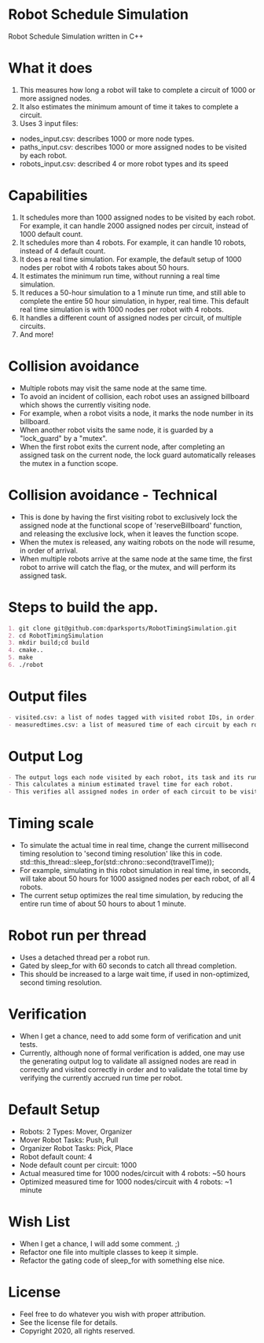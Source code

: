 # Robot Schedule Simulation
Robot Schedule Simulation written in C++

# What it does
1) This measures how long a robot will take to complete a circuit of 1000 or more assigned nodes.
2) It also estimates the minimum amount of time it takes to complete a circuit.
3) Uses 3 input files:
  - nodes_input.csv: describes 1000 or more node types.
  - paths_input.csv: describes 1000 or more assigned nodes to be visited by each robot.
  - robots_input.csv: described 4 or more robot types and its speed

# Capabilities
1) It schedules more than 1000 assigned nodes to be visited by each robot. For example, it can handle 2000 assigned nodes per circuit, instead of 1000 default count.  
2) It schedules more than 4 robots.  For example, it can handle 10 robots, instead of 4 default count. 
3) It does a real time simulation.  For example, the default setup of 1000 nodes per robot with 4 robots takes about 50 hours.
4) It estimates the minimum run time, without running a real time simulation.
5) It reduces a 50-hour simulation to a 1 minute run time, and still able to complete the entire 50 hour simulation, in hyper, real time.  This default real time simulation is with 1000 nodes per robot with 4 robots.  
7) It handles a different count of assigned nodes per circuit, of multiple circuits.
8) And more!

# Collision avoidance
- Multiple robots may visit the same node at the same time.
- To avoid an incident of collision, each robot uses an assigned billboard which shows the currently visiting node.
- For example, when a robot visits a node, it marks the node number in its billboard.
- When another robot visits the same node, it is guarded by a "lock_guard" by a "mutex".
- When the first robot exits the current node, after completing an assigned task on the current node, the lock guard automatically releases the mutex in a function scope.

# Collision avoidance - Technical
- This is done by having the first visiting robot to exclusively lock the assigned node at the functional scope of 'reserveBillboard' function, and releasing the exclusive lock, when it leaves the function scope.
- When the mutex is released, any waiting robots on the node will resume, in order of arrival.
- When multiple robots arrive at the same node at the same time, the first robot to arrive will catch the flag, or the mutex, and will perform its assigned task.

# Steps to build the app.
```markdown
1. git clone git@github.com:dparksports/RobotTimingSimulation.git
2. cd RobotTimingSimulation
3. mkdir build;cd build
4. cmake..
5. make
6. ./robot 
```

# Output files
```markdown
- visited.csv: a list of nodes tagged with visited robot IDs, in order.
- measuredtimes.csv: a list of measured time of each circuit by each robot ID, in seconds.
```

# Output Log
```markdown
- The output logs each node visited by each robot, its task and its run time.
- This calculates a minium estimated travel time for each robot.
- This verifies all assigned nodes in order of each circuit to be visited by a robot.
```

# Timing scale
- To simulate the actual time in real time, change the current millisecond timing resolution to 'second timing resolution' like this in code.
        std::this_thread::sleep_for(std::chrono::second(travelTime));
- For example, simulating in this robot simulation in real time, in seconds, will take about 50 hours for 1000 assigned nodes per each robot, of all 4 robots.
- The current setup optimizes the real time simulation, by reducing the entire run time of about 50 hours to about 1 minute.

# Robot run per thread
- Uses a detached thread per a robot run.
- Gated by sleep_for with 60 seconds to catch all thread completion.
- This should be increased to a large wait time, if used in non-optimized, second timing resolution.
 
# Verification
- When I get a chance, need to add some form of verification and unit tests.
- Currently, although none of formal verification is added, one may use the generating output log to validate all assigned nodes are read in correctly and visited correctly in order and to validate the total time by verifying the currently accrued run time per robot.

# Default Setup
- Robots: 2 Types: Mover, Organizer
- Mover Robot Tasks: Push, Pull
- Organizer Robot Tasks: Pick, Place
- Robot default count: 4
- Node default count per circuit: 1000
- Actual measured time for 1000 nodes/circuit with 4 robots: ~50 hours
- Optimized measured time for 1000 nodes/circuit with 4 robots: ~1 minute

# Wish List
- When I get a chance, I will add some comment.  ;)
- Refactor one file into multiple classes to keep it simple.
- Refactor the gating code of sleep_for with something else nice.

# License
- Feel free to do whatever you wish with proper attribution.
- See the license file for details.
- Copyright 2020, all rights reserved.

